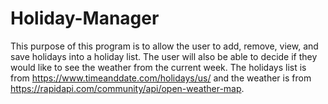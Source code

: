 # Holiday-Manager
This purpose of this program is to allow the user to add, remove, view, and save holidays into a holiday list. The user will also be able to decide if they would like to see the weather from the current week. The holidays list is from https://www.timeanddate.com/holidays/us/ and the weather is from https://rapidapi.com/community/api/open-weather-map. 
